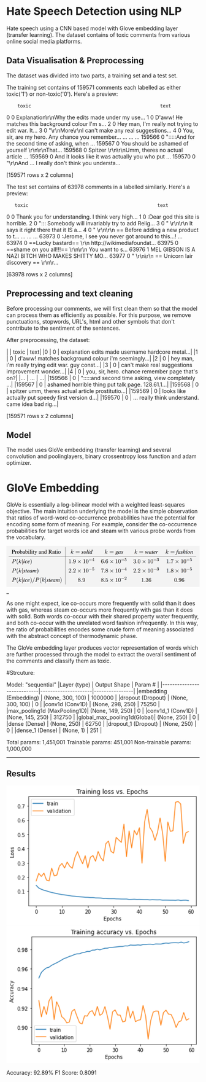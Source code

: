 # Hate Speech Detection using NLP


Hate speech using a CNN based model with Glove embedding layer (transfer learning). The dataset contains of toxic comments from various online social media platforms.


## Data Visualisation & Preprocessing


The dataset was divided into two parts, a training set and a test set.


The training set contains of 159571 comments each labelled as either toxic('1') or non-toxic('0').
Here's a preview:


        toxic                                               text
0           0  Explanation\r\nWhy the edits made under my use...
1           0  D'aww! He matches this background colour I'm s...
2           0  Hey man, I'm really not trying to edit war. It...
3           0  "\r\nMore\r\nI can't make any real suggestions...
4           0  You, sir, are my hero. Any chance you remember...
...       ...                                                ...
159566      0  ":::::And for the second time of asking, when ...
159567      0  You should be ashamed of yourself \r\n\r\nThat...
159568      0  Spitzer \r\n\r\nUmm, theres no actual article ...
159569      0  And it looks like it was actually you who put ...
159570      0  "\r\nAnd ... I really don't think you understa...

[159571 rows x 2 columns]


The test set contains of 63978 comments in a labelled similarly.
Here's a preview:

       toxic                                               text
0          0  Thank you for understanding. I think very high...
1          0                   :Dear god this site is horrible.
2          0  "::: Somebody will invariably try to add Relig...
3          0  " \r\n\r\n It says it right there that it IS a...
4          0  " \r\n\r\n == Before adding a new product to t...
...      ...                                                ...
63973      0  :Jerome, I see you never got around to this…! ...
63974      0  ==Lucky bastard== \r\n http://wikimediafoundat...
63975      0  ==shame on you all!!!== \r\n\r\n You want to s...
63976      1  MEL GIBSON IS A NAZI BITCH WHO MAKES SHITTY MO...
63977      0  " \r\n\r\n == Unicorn lair discovery == \r\n\r...

[63978 rows x 2 columns]


## Preprocessing and text cleaning


Before processing our comments, we will first clean them so that the model can process them as efficiently as possible.
For this purpose, we remove punctuations, stopwords, URL's, html and other symbols that don't contribute to the sentiment of the sentences.

After preprocessing, the dataset:

|       | toxic |                                              text|
|0      |     0 | explanation edits made username hardcore metal...|
|1      |     0 | d'aww! matches background colour i'm seemingly...|
|2      |     0 | hey man, i'm really trying edit war. guy const...|
|3      |     0 | can't make real suggestions improvement wonder...|
|4      |     0 |   you, sir, hero. chance remember page that's on?|
|...    |   ... |                                               ...|
|159566 |     0 | ":::::and second time asking, view completely ...|
|159567 |     0 | ashamed horrible thing put talk page. 128.61.1...|
|159568 |     0 | spitzer umm, theres actual article prostitutio...|
|159569 |     0 | looks like actually put speedy first version d...|
|159570 |     0 | ... really think understand. came idea bad rig...|

[159571 rows x 2 columns]




## Model


The model uses GloVe embedding (transfer learning) and several convolution and poolinglayers, binary crossentropy loss function and adam optimizer.

# GloVe Embedding



GloVe is essentially a log-bilinear model with a weighted least-squares objective. The main intuition underlying the model is the simple observation that ratios of word-word co-occurrence probabilities have the potential for encoding some form of meaning. For example, consider the co-occurrence probabilities for target words ice and steam with various probe words from the vocabulary.


<img src="images/glv.png" style="width:700px;height:400;">_


As one might expect, ice co-occurs more frequently with solid than it does with gas, whereas steam co-occurs more frequently with gas than it does with solid. Both words co-occur with their shared property water frequently, and both co-occur with the unrelated word fashion infrequently. In this way, the ratio of probabilities encodes some crude form of meaning associated with the abstract concept of thermodynamic phase. 

The GloVe embedding layer produces vector representation of words which are further processed through the model to extract the overall sentiment of the comments and classify them as toxic.

#Strcuture:

Model: "sequential"
|Layer (type)                | Output Shape        |      Param #   |
|----------------------------|---------------------|----------------|
|embedding (Embedding)       | (None, 300, 100)    |      1000000   |
|dropout (Dropout)           | (None, 300, 100)    |      0         |
|conv1d (Conv1D)             | (None, 298, 250)    |      75250     |
|max_pooling1d (MaxPooling1D)| (None, 149, 250)    |      0         |
|conv1d_1 (Conv1D)           | (None, 145, 250)    |      312750    |
|global_max_pooling1d(Global)| (None, 250)         |      0         |
|dense (Dense)               | (None, 250)         |      62750     |
|dropout_1 (Dropout)         | (None, 250)         |      0         |
|dense_1 (Dense)             | (None, 1)           |      251       |


Total params: 1,451,001
Trainable params: 451,001
Non-trainable params: 1,000,000
___________________________________________________________________




## Results



<img src="images/tloss.png" style="width:700px;height:400;">
<img src="images/gr1.png" style="width:700px;height:400;">



Accuracy: 92.89%
F1 Score: 0.8091


